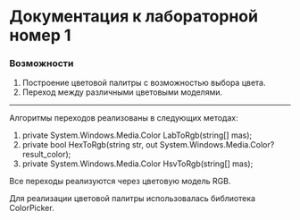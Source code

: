 # Документация к лабораторной номер 1 #
### Возможности ###
1. Построение цветовой палитры с возможностью выбора цвета.
2. Переход между различными цветовыми моделями.
***

Алгоритмы переходов реализованы в следующих методах:
1. private System.Windows.Media.Color LabToRgb(string[] mas);
2. private bool HexToRgb(string str, out System.Windows.Media.Color? result_color);
3. private System.Windows.Media.Color HsvToRgb(string[] mas);

Все переходы реализуются через цветовую модель RGB.

Для реализации цветовой палитры использовалась библиотека ColorPicker.

